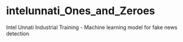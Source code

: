 # intelunnati_Ones_and_Zeroes
Intel Unnati Industrial Training - Machine learning model for fake news detection 

